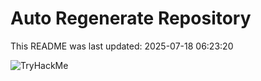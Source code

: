 # Auto Regenerate Repository

This README was last updated: 2025-07-18 06:23:20

 ![TryHackMe](https://tryhackme.com/badge/533634)